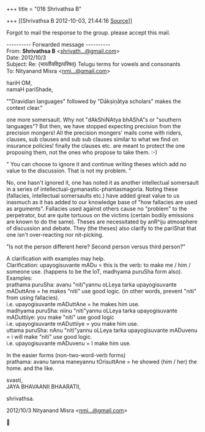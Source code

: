 +++
title = "016 Shrivathsa B"

+++
[[Shrivathsa B	2012-10-03, 21:44:16 [Source](https://groups.google.com/g/bvparishat/c/DxxUrTRCtSo)]]



Forgot to mail the response to the group. please accept this mail.  
  

---------- Forwarded message ----------  
From: **Shrivathsa B** \<[shrivath...@gmail.com]()\>  
Date: 2012/10/3  
Subject: Re: {भारतीयविद्वत्परिषत्} Telugu terms for vowels and consonants  
To: Nityanand Misra \<[nmi...@gmail.com]()\>  
  
  
hariH OM,  
namaH pariShade,

  
  
""Dravidian languages" followed by "Dākṣiṇātya scholars" makes the context clear."  

 one more somersault. Why not "dAkShiNAtya bhAShA"s or "southern languages"? But then, we have stopped expecting precision from the precision mongers! All the precision mongers' mails come with riders, clauses, sub clauses and sub sub clauses similar to what we find on insurance policies! finally the clauses etc. are meant to protect the one proposing them, not the ones who propose to take them. :-)

  
  
" You can choose to ignore it and continue writing theses which add no value to the discussion. That is not my problem. "  

 No, one hasn't ignored it, one has noted it as another intellectual somersault in a series of intellectual-gymanastic-phantasmagoria. Noting these (fallacies, intellectual somersaults etc.) have added great value to us inasmuch as it has added to our knowledge base of "how fallacies are used as arguments". Fallacies used against others cause no "problem" to the perpetrator, but are quite tortuous on the victims (certain bodily emissions are known to do the same). Theses are necessitated by anR^iju atmosphere of discussion and debate. They (the theses) also clarify to the pariShat that one isn't over-reacting nor nit-picking.

  
  
"Is not the person different here? Second person versus third person?"  

 A clarification with examples may help.  
Clarification: upayogisuvante mADu = this is the verb: to make me / him / someone use. (happens to be the loT, madhyama puruSha form also).  
Examples:  
prathama puruSha: avanu "niti"yannu oLLeya tarka upayogisuvante mADuttAne = he makes "niti" use good logic. (in other words, prevent "niti" from using fallacies).  
i.e. upayogisuvante mADuttAne = he makes him use.  
madhyama puruSha: niinu "niti"yannu oLLeya tarka upayogisuvante mADuttiiye: you make "niti" use good logic  
i.e. upayogisuvante mADuttiiye = you make him use.  
uttama puruSha: nAnu "niti"yannu oLLeya tarka upayogisuvante mADuvenu = i will make "niti" use good logic.  
i.e. upayogisuvante mADuvenu = I make him use.  
  
In the easier forms (non-two-word-verb forms)  
prathama: avanu tanna maneyannu tOrisuttAne = he showed (him / her) the home. and the like.

  
  
svasti,  
 JAYA BHAVAANII BHAARATII,  

shrivathsa.  

2012/10/3 Nityanand Misra \<[nmi...@gmail.com]()\>  

>   
>   



